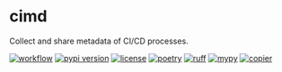 # cimd

Collect and share metadata of CI/CD processes.


[![workflow](https://github.com/seebi/cimd/actions/workflows/check.yml/badge.svg)](https://github.com/seebi/cimd/actions) [![pypi version](https://img.shields.io/pypi/v/cimd)](https://pypi.org/project/cimd) [![license](https://img.shields.io/pypi/l/cimd)](https://pypi.org/project/cimd)
[![poetry][poetry-shield]][poetry-link] [![ruff][ruff-shield]][ruff-link] [![mypy][mypy-shield]][mypy-link] [![copier][copier-shield]][copier] 


[poetry-link]: https://python-poetry.org/
[poetry-shield]: https://img.shields.io/endpoint?url=https://python-poetry.org/badge/v0.json
[ruff-link]: https://docs.astral.sh/ruff/
[ruff-shield]: https://img.shields.io/endpoint?url=https://raw.githubusercontent.com/astral-sh/ruff/main/assets/badge/v2.json&label=Code%20Style
[mypy-link]: https://mypy-lang.org/
[mypy-shield]: https://www.mypy-lang.org/static/mypy_badge.svg
[copier]: https://copier.readthedocs.io/
[copier-shield]: https://img.shields.io/endpoint?url=https://raw.githubusercontent.com/copier-org/copier/master/img/badge/badge-grayscale-inverted-border-purple.json


